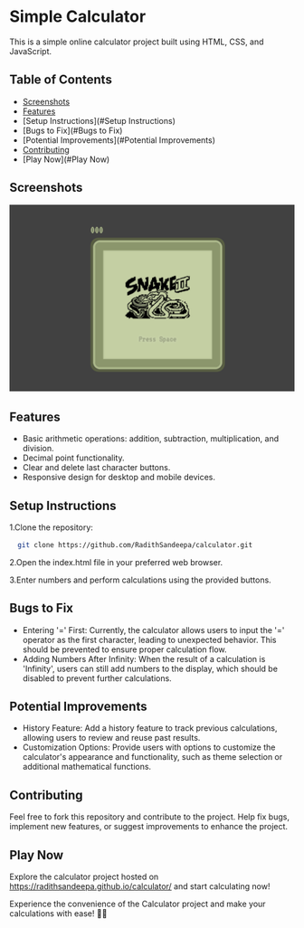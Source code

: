 
# Simple Calculator

This is a simple online calculator project built using HTML, CSS, and JavaScript.
## Table of Contents

- [Screenshots](#Screenshots)
- [Features](#Features)
- [Setup Instructions](#Setup Instructions)
- [Bugs to Fix](#Bugs to Fix)
- [Potential Improvements](#Potential Improvements)
- [Contributing](#Contributing)
- [Play Now](#Play Now)

## Screenshots

![Game start](https://github.com/RadithSandeepa/snake-game/blob/main/Images/gamestart.png)

## Features

- Basic arithmetic operations: addition, subtraction, multiplication, and division.
- Decimal point functionality.
- Clear and delete last character buttons.
- Responsive design for desktop and mobile devices.



## Setup Instructions

  1.Clone the repository:

```bash
  git clone https://github.com/RadithSandeepa/calculator.git
```


 2.Open the index.html file in your preferred web browser.

 3.Enter numbers and perform calculations using the provided  buttons.
    
## Bugs to Fix

- Entering '=' First: Currently, the calculator allows users to input the '=' operator as the first character, leading to unexpected behavior. This should be prevented to ensure proper calculation flow.
- Adding Numbers After Infinity: When the result of a calculation is 'Infinity', users can still add numbers to the display, which should be disabled to prevent further calculations.
## Potential Improvements

- History Feature: Add a history feature to track previous calculations, allowing users to review and reuse past results.
- Customization Options: Provide users with options to customize the calculator's appearance and functionality, such as theme selection or additional mathematical functions.





## Contributing

Feel free to fork this repository and contribute to the project. Help fix bugs, implement new features, or suggest improvements to enhance the project.


## Play Now

Explore the calculator project hosted on https://radithsandeepa.github.io/calculator/ and start calculating now!

Experience the convenience of the Calculator project and make your calculations with ease! 🧮✨
